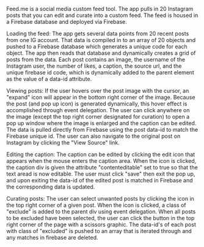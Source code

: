 Feed.me is a social media custom feed tool. The app pulls in 20 Instagram posts that you can edit and curate into a custom feed. The feed is housed in a Firebase database and deployed via Firebase. 

Loading the feed: The app gets several data points from 20 recent posts from one IG account. That data is compiled in to an array of 20 objects and pushed to a Firebase database which generates a unique code for each object. The app then reads that database and dynamically creates a grid of posts from the data. Each post contains an image, the username of the Instagram user, the number of likes, a caption, the source url, and the unique firebase id code, which is dynamically added to the parent element as the value of a data-id attribute.

Viewing posts: If the user hovers over the post image with the cursor, an "expand" icon will appear in the bottom right corner of the image. Because the post (and pop up icon) is generated dynamically, this hover effect is accomplished through event delegation. The user can click anywhere on the image (except the top right corner designated for curation) to open a pop up window where the image is enlarged and the caption can be edited. The data is pulled directly from Firebase using the post data-id to match the Firebase unique id. The user can also navigate to the original post on Instagram by clicking the "View Source" link.

Editing the caption: The caption can be edited by clicking the edit icon that appears when the mouse enters the caption area. When the icon is clicked, the caption div is given the attribute "contenteditable" set to true so that the text aread is now editable. The user must click "save" then exit the pop up, and upon exiting the data-id of the edited post is matched in Firebase and the corresponding data is updated.

Curating posts: The user can select unwanted posts by clicking the icon in the top right corner of a given post. When the icon is clicked, a class of "exclude" is added to the parent div using event delegation. When all posts to be excluded have been selected, the user can click the button in the top right corner of the page with a scissors graphic. The data-id's of each post with class of "excluded" is pushed to an array that is iterated through and any matches in firebase are deleted.
